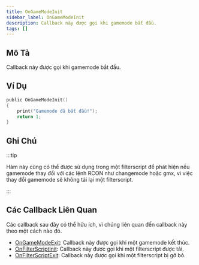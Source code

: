 ```yaml
---
title: OnGameModeInit
sidebar_label: OnGameModeInit
description: Callback này được gọi khi gamemode bắt đầu.
tags: []
---
```


## Mô Tả

Callback này được gọi khi gamemode bắt đầu.

## Ví Dụ

```c
public OnGameModeInit()
{
    print("Gamemode đã bắt đầu!");
    return 1;
}
```

## Ghi Chú

:::tip

Hàm này cũng có thể được sử dụng trong một filterscript để phát hiện nếu gamemode thay đổi với các lệnh RCON như changemode hoặc gmx, vì việc thay đổi gamemode sẽ không tải lại một filterscript.

:::

## Các Callback Liên Quan

Các callback sau đây có thể hữu ích, vì chúng liên quan đến callback này theo một cách nào đó.

- [OnGameModeExit](OnGameModeExit): Callback này được gọi khi một gamemode kết thúc.
- [OnFilterScriptInit](OnFilterScriptInit): Callback này được gọi khi một filterscript được tải.
- [OnFilterScriptExit](OnFilterScriptExit): Callback này được gọi khi một filterscript bị gỡ bỏ.